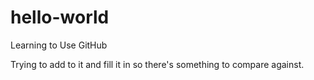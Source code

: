 # hello-world
Learning to Use GitHub


Trying to add to it and fill it in so there's something to compare against.
